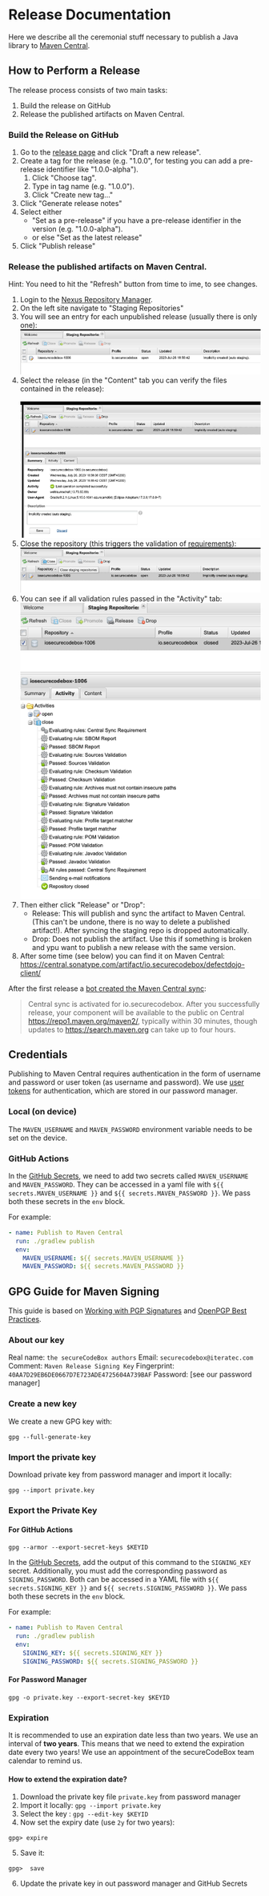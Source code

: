 # Release Documentation

Here we describe all the ceremonial stuff necessary to publish a Java library to [Maven Central](https://central.sonatype.com/).

## How to Perform a Release

The release process consists of two main tasks:

1. Build the release on GitHub
2. Release the published artifacts on Maven Central.

### Build the Release on GitHub

1. Go to the [release page](https://github.com/secureCodeBox/defectdojo-client-java/releases) and click "Draft a new release".
2. Create a tag for the release (e.g. "1.0.0", for testing you can add a pre-release identifier like "1.0.0-alpha").
   1. Click "Choose tag".
   2. Type in tag name (e.g. "1.0.0").
   3. Click "Create new tag..."
3. Click "Generate release notes"
4. Select either 
    - "Set as a pre-release" if you have a pre-release identifier in the version (e.g. "1.0.0-alpha").
    - or else "Set as the latest release"
5. Click "Publish release"

### Release the published artifacts on Maven Central.

Hint: You need to hit the "Refresh" button from time to ime, to see changes.

1. Login to the [Nexus Repository Manager](https://oss.sonatype.org/).
2. On the left site navigate to "Staging Repositories"
3. You will see an entry for each unpublished release (usually there is only one):<br>
![](./release_staging_1.png)
4. Select the release (in the "Content" tab you can verify the files contained in the release):<br>   
![](./release_staging_2.png)
5. Close the repository (this triggers the validation of [requirements][ossrh-requirements]):<br>
![](./release_staging_3.png)
6. You can see if all validation rules passed in the "Activity" tab:<br>
![](./release_staging_4.png)
7. Then either click "Release" or "Drop":
   - Release: This will publish and sync the artifact to Maven Central. (This can't be undone, there is no way to delete a published artifact!). After syncing the staging repo is dropped automatically.
   - Drop: Does not publish the artifact. Use this if something is broken and ypu want to publish a new release with the same version.
8. After some time (see below) you can find it on Maven Central: <https://central.sonatype.com/artifact/io.securecodebox/defectdojo-client/>

After the first release a [bot created the Maven Central sync][ossrh-jira-issue]:

> Central sync is activated for io.securecodebox. After you successfully release, your component will be available to the public on Central https://repo1.maven.org/maven2/, typically within 30 minutes, though updates to https://search.maven.org can take up to four hours.

## Credentials

Publishing to Maven Central requires authentication in the form of username and password or user token (as username and password). We use [user tokens][user-token] for authentication, which are stored in our password manager.

### Local (on device)

The `MAVEN_USERNAME` and `MAVEN_PASSWORD` environment variable needs to be set on the device.

### GitHub Actions

In the [GitHub Secrets][gh-secrets], we need to add two secrets called `MAVEN_USERNAME` and `MAVEN_PASSWORD`. They can be accessed in a yaml file with `${{ secrets.MAVEN_USERNAME }}` and `${{ secrets.MAVEN_PASSWORD }}`. We pass both these secrets in the `env` block.

For example:

```yaml
- name: Publish to Maven Central
  run: ./gradlew publish
  env:
    MAVEN_USERNAME: ${{ secrets.MAVEN_USERNAME }}
    MAVEN_PASSWORD: ${{ secrets.MAVEN_PASSWORD }}
```

## GPG Guide for Maven Signing

This guide is based on [Working with PGP Signatures][pgp-signatures] and [OpenPGP Best Practices][pgp-best-practices].

### About our key

Real name: `the secureCodeBox authors`
Email: `securecodebox@iteratec.com`
Comment: `Maven Release Signing Key`
Fingerprint: `40AA7D29EB6DE0667D7E723ADE4725604A739BAF`
Password: [see our password manager]

### Create a new key

We create a new GPG key with:

```shell
gpg --full-generate-key
```

### Import the private key

Download private key from password manager and import it locally:

```shell
gpg --import private.key
```

### Export the Private Key

#### For GitHub Actions

```shell
gpg --armor --export-secret-keys $KEYID
```

In the [GitHub Secrets][gh-secrets], add the output of this command to the `SIGNING_KEY` secret.
Additionally, you must add the corresponding password as `SIGNING_PASSWORD`. Both can be accessed in a YAML file with `${{ secrets.SIGNING_KEY }}` and `${{ secrets.SIGNING_PASSWORD }}`. We pass both these secrets in the `env` block.

For example:

```yaml
- name: Publish to Maven Central
  run: ./gradlew publish
  env:
    SIGNING_KEY: ${{ secrets.SIGNING_KEY }}
    SIGNING_PASSWORD: ${{ secrets.SIGNING_PASSWORD }}
```

#### For Password Manager

```shell
gpg -o private.key --export-secret-key $KEYID
```

### Expiration

It is recommended to use an expiration date less than two years. We use an interval of **two years**. This means that we need to extend the expiration date every two years! We use an appointment of the secureCodeBox team calendar to remind us.

#### How to extend the expiration date?

1. Download the private key file `private.key` from password manager
2. Import it locally:  `gpg --import private.key`
3. Select the key : `gpg --edit-key $KEYID`
4. Now set the expiry date (use `2y` for two years):
```shell
gpg> expire
```
5. Save it:
```shell
gpg>  save
```
6. Update the private key in out password manager and GitHub Secrets

[gh-secrets]:           https://www.theserverside.com/blog/Coffee-Talk-Java-News-Stories-and-Opinions/GitHub-Actions-Secrets-Example-Token-Tutorial
[user-token]:           https://help.sonatype.com/iqserver/managing/user-management/user-tokens
[pgp-signatures]:       https://central.sonatype.org/publish/requirements/gpg/
[pgp-best-practices]:   https://riseup.net/ru/security/message-security/openpgp/gpg-best-practices
[ossrh-jira-issue]:     https://issues.sonatype.org/browse/OSSRH-40107
[ossrh-requirements]:   https://central.sonatype.org/publish/requirements/#supply-javadoc-and-sources
